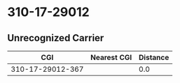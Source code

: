 # 310-17-29012
## Unrecognized Carrier


| CGI | Nearest CGI | Distance |
|-----|-------------|----------|
| 310-17-29012-367 |  | 0.0 |

